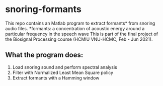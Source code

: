 # snoring-formants
This repo contains an Matlab program to extract formants* from snoring audio files.
*formants: a concentration of acoustic energy around a particular frequency in the speech wave
This is part of the final project of the Biosignal Processing course (HCMIU VNU-HCMC, Feb - Jun 2021).

## What the program does:
1. Load snoring sound and perform spectral analysis
2. Filter with Normalized Least Mean Square policy
3. Extract formants with a Hamming window